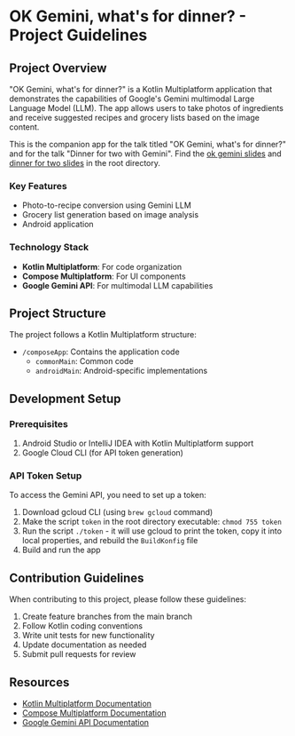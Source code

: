 # OK Gemini, what's for dinner? - Project Guidelines

## Project Overview

"OK Gemini, what's for dinner?" is a Kotlin Multiplatform application that demonstrates the capabilities of Google's Gemini multimodal Large Language Model (LLM). The app allows users to take photos of ingredients and receive suggested recipes and grocery lists based on the image content.

This is the companion app for the talk titled "OK Gemini, what's for dinner?" and for the talk "Dinner for two with Gemini". Find the [ok gemini slides](ok_gemini_slides.pdf) and [dinner for two slides](dinner_for_two.pdf) in the root directory.

### Key Features
- Photo-to-recipe conversion using Gemini LLM
- Grocery list generation based on image analysis
- Android application

### Technology Stack
- **Kotlin Multiplatform**: For code organization
- **Compose Multiplatform**: For UI components
- **Google Gemini API**: For multimodal LLM capabilities

## Project Structure

The project follows a Kotlin Multiplatform structure:

- `/composeApp`: Contains the application code
  - `commonMain`: Common code
  - `androidMain`: Android-specific implementations

## Development Setup

### Prerequisites
1. Android Studio or IntelliJ IDEA with Kotlin Multiplatform support
2. Google Cloud CLI (for API token generation)

### API Token Setup
To access the Gemini API, you need to set up a token:
1. Download gcloud CLI (using `brew gcloud` command)
2. Make the script `token` in the root directory executable: `chmod 755 token`
3. Run the script `./token` - it will use gcloud to print the token, copy it into local properties, and rebuild the `BuildKonfig` file
4. Build and run the app

## Contribution Guidelines

When contributing to this project, please follow these guidelines:

1. Create feature branches from the main branch
2. Follow Kotlin coding conventions
3. Write unit tests for new functionality
4. Update documentation as needed
5. Submit pull requests for review

## Resources

- [Kotlin Multiplatform Documentation](https://www.jetbrains.com/help/kotlin-multiplatform-dev/get-started.html)
- [Compose Multiplatform Documentation](https://www.jetbrains.com/lp/compose-multiplatform/)
- [Google Gemini API Documentation](https://ai.google.dev/docs)

